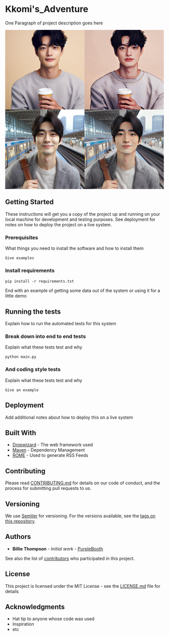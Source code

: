 # Kkomi's_Adventure

One Paragraph of project description goes here


<div style="display: flex;">
    <img src="images/AnimeGANv2/man1_origin.jpg" alt="Animeganv2_man1" width="256" height="256" />
    <img src="images/AnimeGANv2/man1.jpg" alt="Animeganv2_man1" width="256" height="256" />
</div>
<div style="display: flex;">
    <img src="images/AnimeGANv2/man2_origin.jpg" alt="Animeganv2_man2" width="256" height="256" />
    <img src="images/AnimeGANv2/man2.jpg" alt="Animeganv2_man2" width="256" height="256" />
</div>


## Getting Started

These instructions will get you a copy of the project up and running on your local machine for development and testing purposes. See deployment for notes on how to deploy the project on a live system.

### Prerequisites

What things you need to install the software and how to install them

```
Give examples
```

### Install requirements

    pip install -r requirements.txt

End with an example of getting some data out of the system or using it for a little demo

## Running the tests

Explain how to run the automated tests for this system

### Break down into end to end tests

Explain what these tests test and why

```
python main.py 
```

### And coding style tests

Explain what these tests test and why

```
Give an example
```

## Deployment

Add additional notes about how to deploy this on a live system

## Built With

* [Dropwizard](http://www.dropwizard.io/1.0.2/docs/) - The web framework used
* [Maven](https://maven.apache.org/) - Dependency Management
* [ROME](https://rometools.github.io/rome/) - Used to generate RSS Feeds

## Contributing

Please read [CONTRIBUTING.md](https://gist.github.com/PurpleBooth/b24679402957c63ec426) for details on our code of conduct, and the process for submitting pull requests to us.

## Versioning

We use [SemVer](http://semver.org/) for versioning. For the versions available, see the [tags on this repository](https://github.com/your/project/tags). 

## Authors

* **Billie Thompson** - *Initial work* - [PurpleBooth](https://github.com/PurpleBooth)

See also the list of [contributors](https://github.com/your/project/contributors) who participated in this project.

## License

This project is licensed under the MIT License - see the [LICENSE.md](LICENSE.md) file for details

## Acknowledgments

* Hat tip to anyone whose code was used
* Inspiration
* etc
